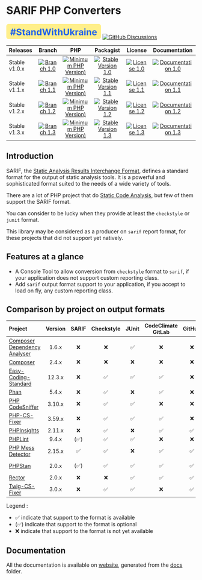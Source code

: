 <!-- markdownlint-disable MD013 MD033 -->
# SARIF PHP Converters

[![StandWithUkraine](https://raw.githubusercontent.com/vshymanskyy/StandWithUkraine/main/badges/StandWithUkraine.svg)](https://github.com/vshymanskyy/StandWithUkraine/blob/main/docs/README.md)
[![GitHub Discussions](https://img.shields.io/github/discussions/llaville/sarif-php-converters)](https://github.com/llaville/sarif-php-converters/discussions)

| Releases      |                    Branch                     |                               PHP                               |                          Packagist                          |                     License                      |                           Documentation                            |
|:--------------|:---------------------------------------------:|:---------------------------------------------------------------:|:-----------------------------------------------------------:|:------------------------------------------------:|:------------------------------------------------------------------:|
| Stable v1.0.x | [![Branch 1.0][Branch_100x-img]][Branch_100x] | [![Minimum PHP Version)][PHPVersion_100x-img]][PHPVersion_100x] | [![Stable Version 1.0][Packagist_100x-img]][Packagist_100x] | [![License 1.0][License_100x-img]][License_100x] | [![Documentation 1.0][Documentation_100x-img]][Documentation_100x] |
| Stable v1.1.x | [![Branch 1.1][Branch_101x-img]][Branch_101x] | [![Minimum PHP Version)][PHPVersion_101x-img]][PHPVersion_101x] | [![Stable Version 1.1][Packagist_101x-img]][Packagist_101x] | [![License 1.1][License_101x-img]][License_101x] | [![Documentation 1.1][Documentation_101x-img]][Documentation_101x] |
| Stable v1.2.x | [![Branch 1.2][Branch_102x-img]][Branch_102x] | [![Minimum PHP Version)][PHPVersion_102x-img]][PHPVersion_102x] | [![Stable Version 1.2][Packagist_102x-img]][Packagist_102x] | [![License 1.2][License_102x-img]][License_102x] | [![Documentation 1.2][Documentation_102x-img]][Documentation_102x] |
| Stable v1.3.x | [![Branch 1.3][Branch_103x-img]][Branch_103x] | [![Minimum PHP Version)][PHPVersion_103x-img]][PHPVersion_103x] | [![Stable Version 1.3][Packagist_103x-img]][Packagist_103x] | [![License 1.3][License_103x-img]][License_103x] | [![Documentation 1.3][Documentation_103x-img]][Documentation_103x] |

[Branch_100x-img]: https://img.shields.io/badge/branch-1.0-orange
[Branch_100x]: https://github.com/llaville/sarif-php-converters/tree/1.0
[PHPVersion_100x-img]: https://img.shields.io/packagist/php-v/bartlett/sarif-php-converters/1.0.0
[PHPVersion_100x]: https://www.php.net/supported-versions.php
[Packagist_100x-img]: https://img.shields.io/badge/packagist-v1.0.0-blue
[Packagist_100x]: https://packagist.org/packages/bartlett/sarif-php-converters
[License_100x-img]: https://img.shields.io/packagist/l/bartlett/sarif-php-converters
[License_100x]: https://github.com/llaville/sarif-php-converters/blob/1.0/LICENSE
[Documentation_100x-img]: https://img.shields.io/badge/documentation-v1.0-green
[Documentation_100x]: https://github.com/llaville/sarif-php-converters/tree/1.0/docs

[Branch_101x-img]: https://img.shields.io/badge/branch-1.1-orange
[Branch_101x]: https://github.com/llaville/sarif-php-converters/tree/1.1
[PHPVersion_101x-img]: https://img.shields.io/packagist/php-v/bartlett/sarif-php-converters/1.1.2
[PHPVersion_101x]: https://www.php.net/supported-versions.php
[Packagist_101x-img]: https://img.shields.io/badge/packagist-v1.1.2-blue
[Packagist_101x]: https://packagist.org/packages/bartlett/sarif-php-converters
[License_101x-img]: https://img.shields.io/packagist/l/bartlett/sarif-php-converters
[License_101x]: https://github.com/llaville/sarif-php-converters/blob/1.1/LICENSE
[Documentation_101x-img]: https://img.shields.io/badge/documentation-v1.1-green
[Documentation_101x]: https://github.com/llaville/sarif-php-converters/tree/1.1/docs

[Branch_102x-img]: https://img.shields.io/badge/branch-1.2-orange
[Branch_102x]: https://github.com/llaville/sarif-php-converters/tree/1.2
[PHPVersion_102x-img]: https://img.shields.io/packagist/php-v/bartlett/sarif-php-converters/1.2.0
[PHPVersion_102x]: https://www.php.net/supported-versions.php
[Packagist_102x-img]: https://img.shields.io/badge/packagist-v1.2.0-blue
[Packagist_102x]: https://packagist.org/packages/bartlett/sarif-php-converters
[License_102x-img]: https://img.shields.io/packagist/l/bartlett/sarif-php-converters
[License_102x]: https://github.com/llaville/sarif-php-converters/blob/1.2/LICENSE
[Documentation_102x-img]: https://img.shields.io/badge/documentation-v1.2-green
[Documentation_102x]: https://github.com/llaville/sarif-php-converters/tree/1.2/docs

[Branch_103x-img]: https://img.shields.io/badge/branch-1.3-orange
[Branch_103x]: https://github.com/llaville/sarif-php-converters/tree/1.3
[PHPVersion_103x-img]: https://img.shields.io/packagist/php-v/bartlett/sarif-php-converters/1.3.0
[PHPVersion_103x]: https://www.php.net/supported-versions.php
[Packagist_103x-img]: https://img.shields.io/badge/packagist-v1.3.0-blue
[Packagist_103x]: https://packagist.org/packages/bartlett/sarif-php-converters
[License_103x-img]: https://img.shields.io/packagist/l/bartlett/sarif-php-converters
[License_103x]: https://github.com/llaville/sarif-php-converters/blob/1.3/LICENSE
[Documentation_103x-img]: https://img.shields.io/badge/documentation-v1.3-green
[Documentation_103x]: https://github.com/llaville/sarif-php-converters/tree/1.3/docs

## Introduction

SARIF, the [Static Analysis Results Interchange Format][sarif-specs], defines a standard format for the output of static analysis tools.
It is a powerful and sophisticated format suited to the needs of a wide variety of tools.

There are a lot of PHP project that do [Static Code Analysis][sca], but few of them support the SARIF format.

You can consider to be lucky when they provide at least the `checkstyle` or `junit` format.

This library may be considered as a producer on `sarif` report format, for these projects that did not support yet natively.

## Features at a glance

* A Console Tool to allow conversion from `checkstyle` format to `sarif`, if your application does not support custom reporting class.
* Add `sarif` output format support to your application, if you accept to load on fly, any custom reporting class.

## Comparison by project on output formats

[cda]: https://github.com/shipmonk-rnd/composer-dependency-analyser
[composer]: https://github.com/composer/composer
[ecs]: https://github.com/easy-coding-standard/easy-coding-standard
[phan]: https://github.com/phan/phan
[phpcs]: https://github.com/PHPCSStandards/PHP_CodeSniffer
[phpcs-fixer]: https://github.com/PHP-CS-Fixer/PHP-CS-Fixer
[phpinsights]: https://github.com/nunomaduro/phpinsights
[phplint]: https://github.com/overtrue/phplint
[phpmd]: https://github.com/phpmd/phpmd
[phpstan]: https://github.com/phpstan/phpstan
[rector]: https://github.com/rectorphp/rector
[twigcs-fixer]: https://github.com/VincentLanglet/Twig-CS-Fixer

| Project                             | Version | SARIF | Checkstyle | JUnit | CodeClimate<br/>GitLab | GitHub |                     Output Format Support                      |
|:------------------------------------|:-------:|:-----:|:----------:|:-----:|:----------------------:|:------:|:--------------------------------------------------------------:|
| [Composer Dependency Analyser][cda] |  1.6.x  |   ❌   |     ❌      |   ✅   |           ❌            |   ❌    |                             junit                              |
| [Composer][composer]                |  2.4.x  |   ❌   |     ❌      |   ❌   |           ❌            |   ❌    |                    table,plain,json,summary                    |
| [Easy-Coding-Standard][ecs]         | 12.3.x  |   ❌   |     ✅      |   ✅   |           ✅            |   ❌    |              console,json,junit,checkstyle,gitlab              |
| [Phan][phan]                        |  5.4.x  |   ❌   |     ✅      |   ❌   |           ✅            |   ❌    |        text,csv,json,checkstyle,codeclimate,pylint,html        |
| [PHP CodeSniffer][phpcs]            | 3.10.x  |   ❌   |     ✅      |   ✅   |           ❌            |   ❌    |                     json,checkstyle,junit                      |
| [PHP-CS-Fixer][phpcs-fixer]         | 3.59.x  |   ❌   |     ✅      |   ✅   |           ✅            |   ❌    |                  checkstyle,gitlab,json,junit                  |
| [PHPInsights][phpinsights]          | 2.11.x  |   ❌   |     ✅      |   ❌   |           ✅            |   ✅    |       console,json,checkstyle,codeclimate,github-action        |
| [PHPLint][phplint]                  |  9.4.x  |  (✅)  |     ✅      |   ✅   |           ❌            |   ❌    |             console,json,junit,checkstyle,(sarif)              |
| [PHP Mess Detector][phpmd]          | 2.15.x  |   ✅   |     ✅      |   ❌   |           ✅            |   ✅    |       xml,text,html,json,github,gitlab,sarif,checkstyle        |
| [PHPStan][phpstan]                  |  2.0.x  |  (✅)  |     ✅      |   ✅   |           ✅            |   ✅    | table,raw,checkstyle,json,junit,github,gitlab,teamcity,(sarif) |
| [Rector][rector]                    |  2.0.x  |   ❌   |     ❌      |   ✅   |           ✅            |   ✅    |                console,json,junit,gitlab,github                |
| [Twig-CS-Fixer][twigcs-fixer]       |  3.0.x  |   ❌   |     ✅      |   ✅   |           ❌            |   ✅    |               null,text,checkstyle,junit,github                |

Legend :

* ✅ indicate that support to the format is available
* (✅) indicate that support to the format is optional
* ❌ indicate that support to the format is not yet available

## Documentation

All the documentation is available on [website](https://llaville.github.io/sarif-php-converters/1.3),
generated from the [docs](https://github.com/llaville/sarif-php-converters/tree/1.3/docs) folder.

[sca]: https://owasp.org/www-community/controls/Static_Code_Analysis
[sarif-specs]: https://docs.oasis-open.org/sarif/sarif/v2.1.0/sarif-v2.1.0.html
